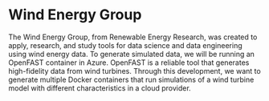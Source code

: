 # Wind Energy Group
The Wind Energy Group, from Renewable Energy Research, was created to apply, research, and study tools for data science and data engineering using wind energy data. To generate simulated data, we will be running an OpenFAST container in Azure. OpenFAST is a reliable tool that generates high-fidelity data from wind turbines. Through this development, we want to generate multiple Docker containers that run simulations of a wind turbine model with different characteristics in a cloud provider.

